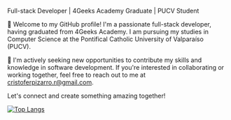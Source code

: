 Full-stack Developer | 4Geeks Academy Graduate | PUCV Student

👋 Welcome to my GitHub profile! I'm a passionate full-stack developer, having graduated from 4Geeks Academy. I am pursuing my studies in Computer Science at the Pontifical Catholic University of Valparaíso (PUCV).

🔭 I'm actively seeking new opportunities to contribute my skills and knowledge in software development. If you're interested in collaborating or working together, feel free to reach out to me at cristoferpizarro.r@gmail.com.

Let's connect and create something amazing together!

[![Top Langs](https://github-readme-stats.vercel.app/api/top-langs/?username=cristoferapr&layout=pie)](https://github.com/anuraghazra/github-readme-stats)

<!--
**cristoferapr/cristoferapr** is a ✨ _special_ ✨ repository because its `README.md` (this file) appears on your GitHub profile.

Here are some ideas to get you started:

- 🔭 I’m currently working on ...
- 🌱 I’m currently learning ...
- 👯 I’m looking to collaborate on ...
- 🤔 I’m looking for help with ...
- 💬 Ask me about ...
- 📫 How to reach me: ...
- 😄 Pronouns: ...
- ⚡ Fun fact: ...
-->
